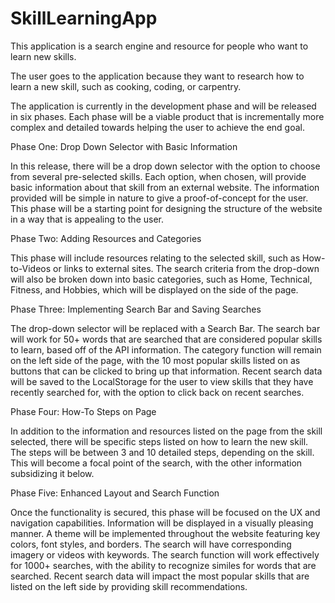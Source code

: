 # SkillLearningApp

This application is a search engine and resource for people who want to learn new skills.

The user goes to the application because they want to research how to learn a new skill, such as cooking, coding, or carpentry.

The application is currently in the development phase and will be released in six phases. Each phase will be a viable product that is incrementally more complex and detailed towards helping the user to achieve the end goal. 


Phase One: Drop Down Selector with Basic Information

In this release, there will be a drop down selector with the option to choose from several pre-selected skills. Each option, when chosen, will provide basic information about that skill from an external website. The information provided will be simple in nature to give a proof-of-concept for the user. This phase will be a starting point for designing the structure of the website in a way that is appealing to the user.


Phase Two: Adding Resources and Categories

This phase will include resources relating to the selected skill, such as How-to-Videos or links to external sites. The search criteria from the drop-down will also be broken down into basic categories, such as Home, Technical, Fitness, and Hobbies, which will be displayed on the side of the page.


Phase Three: Implementing Search Bar and Saving Searches

The drop-down selector will be replaced with a Search Bar. The search bar will work for 50+ words that are searched that are considered popular skills to learn, based off of the API information. The category function will remain on the left side of the page, with the 10 most popular skills listed on as buttons that can be clicked to bring up that information. Recent search data will be saved to the LocalStorage for the user to view skills that they have recently searched for, with the option to click back on recent searches.


Phase Four: How-To Steps on Page

In addition to the information and resources listed on the page from the skill selected, there will be specific steps listed on how to learn the new skill. The steps will be between 3 and 10 detailed steps, depending on the skill. This will become a focal point of the search, with the other information subsidizing it below.


Phase Five: Enhanced Layout and Search Function

Once the functionality is secured, this phase will be focused on the UX and navigation capabilities. Information will be displayed in a visually pleasing manner. A theme will be implemented throughout the website featuring key colors, font styles, and borders. The search will have corresponding imagery or videos with keywords. The search function will work effectively for 1000+ searches, with the ability to recognize similes for words that are searched. Recent search data will impact the most popular skills that are listed on the left side by providing skill recommendations.

